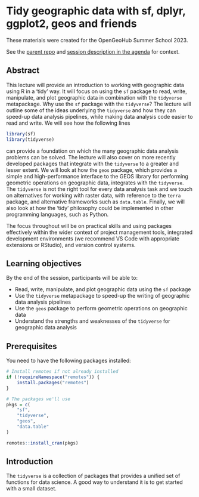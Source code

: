 # Tidy geographic data with sf, dplyr, ggplot2, geos and friends

These materials were created for the OpenGeoHub Summer School 2023.

See the [parent repo](https://github.com/robinlovelace/opengeohub2023)
and [session description in the
agenda](https://pretalx.earthmonitor.org/opengeohub-summer-school-2023/talk/7JN3FV/)
for context.

## Abstract

This lecture will provide an introduction to working with geographic
data using R in a ‘tidy’ way. It will focus on using the `sf` package to
read, write, manipulate, and plot geographic data in combination with
the `tidyverse` metapackage. Why use the `sf` package with the
`tidyverse`? The lecture will outline some of the ideas underlying the
`tidyverse` and how they can speed-up data analysis pipelines, while
making data analysis code easier to read and write. We will see how the
following lines

``` r
library(sf)
library(tidyverse)
```

can provide a foundation on which the many geographic data analysis
problems can be solved. The lecture will also cover on more recently
developed packages that integrate with the `tidyverse` to a greater and
lesser extent. We will look at how the `geos` package, which provides a
simple and high-performance interface to the GEOS library for performing
geometric operations on geographic data, integrates with the
`tidyverse`. The `tidyverse` is not the right tool for every data
analysis task and we touch on alternatives for working with raster data,
with reference to the `terra` package, and alternative frameworks such
as `data.table`. Finally, we will also look at how the ‘tidy’ philosophy
could be implemented in other programming languages, such as Python.

The focus throughout will be on practical skills and using packages
effectively within the wider context of project management tools,
integrated development environments (we recommend VS Code with
appropriate extensions or RStudio), and version control systems.

## Learning objectives

By the end of the session, participants will be able to:

- Read, write, manipulate, and plot geographic data using the `sf`
  package
- Use the `tidyverse` metapackage to speed-up the writing of geographic
  data analysis pipelines
- Use the `geos` package to perform geometric operations on geographic
  data
- Understand the strengths and weaknesses of the `tidyverse` for
  geographic data analysis

## Prerequisites

You need to have the following packages installed:

``` r
# Install remotes if not already installed
if (!requireNamespace("remotes")) {
    install.packages("remotes")
}

# The packages we'll use
pkgs = c(
    "sf",
    "tidyverse",
    "geos",
    "data.table"
)

remotes::install_cran(pkgs)
```

## Introduction

The `tidyverse` is a collection of packages that provides a unified set
of functions for data science. A good way to understand it is to get
started with a small dataset.
